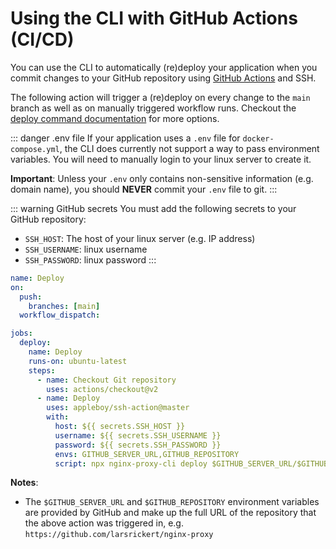 # Using the CLI with GitHub Actions (CI/CD)

You can use the CLI to automatically (re)deploy your application when you commit changes to your GitHub repository using [GitHub Actions](https://github.com/features/actions) and SSH.

The following action will trigger a (re)deploy on every change to the `main` branch as well as on manually triggered workflow runs. Checkout the [deploy command documentation](/cli/commands#deploy) for more options.

::: danger .env file
If your application uses a `.env` file for `docker-compose.yml`, the CLI does currently not support a way to pass environment variables. You will need to manually login to your linux server to create it.

**Important**: Unless your `.env` only contains non-sensitive information (e.g. domain name), you should **NEVER** commit your `.env` file to git.
:::

::: warning GitHub secrets
You must add the following secrets to your GitHub repository:

- `SSH_HOST`: The host of your linux server (e.g. IP address)
- `SSH_USERNAME`: linux username
- `SSH_PASSWORD`: linux password
  :::

```yaml
name: Deploy
on:
  push:
    branches: [main]
  workflow_dispatch:

jobs:
  deploy:
    name: Deploy
    runs-on: ubuntu-latest
    steps:
      - name: Checkout Git repository
        uses: actions/checkout@v2
      - name: Deploy
        uses: appleboy/ssh-action@master
        with:
          host: ${{ secrets.SSH_HOST }}
          username: ${{ secrets.SSH_USERNAME }}
          password: ${{ secrets.SSH_PASSWORD }}
          envs: GITHUB_SERVER_URL,GITHUB_REPOSITORY
          script: npx nginx-proxy-cli deploy $GITHUB_SERVER_URL/$GITHUB_REPOSITORY --dir=~/nginx-proxy/applications
```

**Notes**:

- The `$GITHUB_SERVER_URL` and `$GITHUB_REPOSITORY` environment variables are provided by GitHub and make up the full URL of the repository that the above action was triggered in, e.g. `https://github.com/larsrickert/nginx-proxy`

